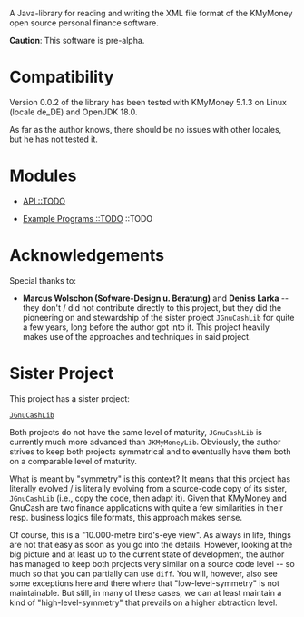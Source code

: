 A Java-library for reading and writing the XML file format of the KMyMoney open source personal finance software.

**Caution**: This software is pre-alpha.

# Compatibility
Version 0.0.2 of the library has been tested with KMyMoney 5.1.3 on Linux (locale de_DE) and OpenJDK 18.0.

As far as the author knows, there should be no issues with other locales, but he has not tested it.

# Modules

* [API ::TODO](https://github.com/jross765/jkmymoneylib/tree/master/gnucash-api/README.md)

* [Example Programs ::TODO](https://github.com/jross765/jkmymoneylib/tree/master/kmymoney-api-examples/README.md)
::TODO

# Acknowledgements
Special thanks to: 

* **Marcus Wolschon (Sofware-Design u. Beratung)** and **Deniss Larka** -- they don't / did not contribute directly to this project, but they did the pioneering on and stewardship of the sister project `JGnuCashLib` for quite a few years, long before the author got into it. This project heavily makes use of the approaches and techniques in said project.

# Sister Project
This project has a sister project: 

[`JGnuCashLib`](https://github.com/jross765/jgnucashlib)

Both projects do not have the same level of maturity, `JGnuCashLib` is currently much more advanced than `JKMyMoneyLib`. Obviously, the author strives to keep both projects symmetrical and to eventually have them both on a comparable level of maturity.

What is meant by "symmetry" is this context? It means that this project has literally evolved / is literally evolving from a source-code copy of its sister, `JGnuCashLib` (i.e., copy the code, then adapt it). Given that KMyMoney and GnuCash are two finance applications with quite a few similarities in their resp. business logics file formats, this approach makes sense. 

Of course, this is a "10.000-metre bird's-eye view". As always in life, things are not that easy as soon as you go into the details. However, looking at the big picture and at least up to the current state of development, the author has managed to keep both projects very similar on a source code level -- so much so that you can partially can use `diff`. You will, however, also see some exceptions here and there where that "low-level-symmetry" is not maintainable. But still, in many of these cases, we can at least maintain a kind of "high-level-symmetry" that prevails on a higher abtraction level.
